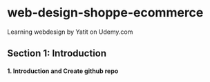 # web-design-shoppe-ecommerce
Learning webdesign by Yatit on Udemy.com


## Section 1: Introduction


#### 1. Introduction and Create github repo